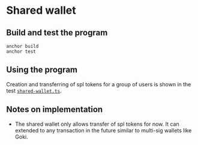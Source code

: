 # Shared wallet

## Build and test the program

```shell
anchor build
anchor test
```

## Using the program

Creation and transferring of spl tokens for a group of users is shown in the test
[`shared-wallet.ts`](./tests/shared-wallet.ts).

## Notes on implementation

- The shared wallet only allows transfer of spl tokens for now. It can extended to any transaction in the future similar
  to multi-sig wallets like Goki.
